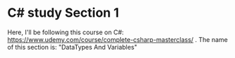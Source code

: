 # C# study Section 1
Here, I'll be following this course on C#: https://www.udemy.com/course/complete-csharp-masterclass/ .
The name of this section is: "DataTypes And Variables"
